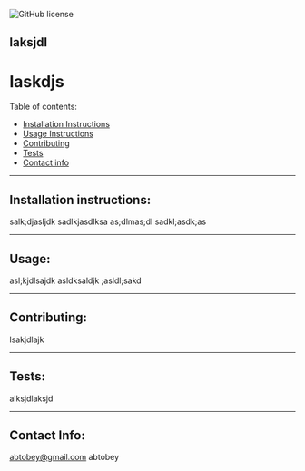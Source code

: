 
![GitHub license](https://img.shields.io/badge/license-GNU_General_Public_License-blue.svg)

## laksjdl

# laskdjs

Table of contents:
  * [Installation Instructions](#installation-instructions)
  * [Usage Instructions](#usage)
  * [Contributing](#contributing)
  * [Tests](#tests)
  * [Contact info](#contact-info)
---

## Installation instructions: 
salk;djasljdk
sadlkjasdlksa
as;dlmas;dl
sadkl;asdk;as

---

## Usage: 
asl;kjdlsajdk
asldksaldjk
;asldl;sakd

---

## Contributing: 
lsakjdlajk

---

## Tests:
 alksjdlaksjd

---

## Contact Info: 
abtobey@gmail.com
abtobey

